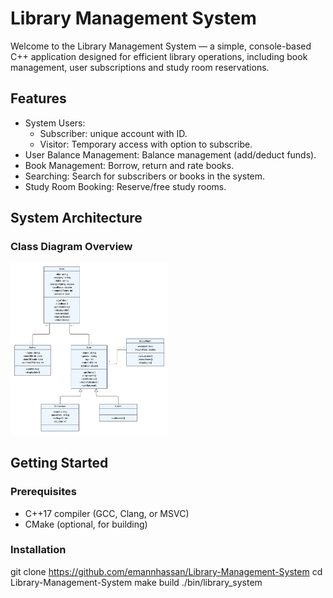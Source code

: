 # Library Management System

Welcome to the Library Management System — a simple, console-based C++ application designed for efficient library operations, including book management, user subscriptions and study room reservations.

## Features

- System Users:
  - Subscriber: unique account with ID.
  - Visitor: Temporary access with option to subscribe.
- User Balance Management: Balance management (add/deduct funds).
- Book Management: Borrow, return and rate books.
- Searching: Search for subscribers or books in the system.
- Study Room Booking: Reserve/free study rooms.

## System Architecture

### **Class Diagram Overview**

<img src="images/image.png" alt="UML Diagram" style="width:50%; max-width:800px;"/>

##  Getting Started

### Prerequisites
- C++17 compiler (GCC, Clang, or MSVC)
- CMake (optional, for building)

### Installation
git clone <https://github.com/emannhassan/Library-Management-System>
cd Library-Management-System
make build
./bin/library_system